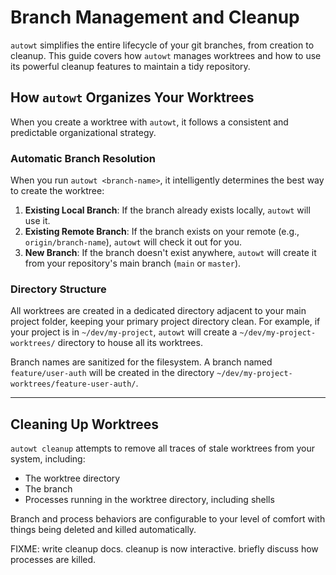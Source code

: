 # Branch Management and Cleanup

`autowt` simplifies the entire lifecycle of your git branches, from creation to cleanup. This guide covers how `autowt` manages worktrees and how to use its powerful cleanup features to maintain a tidy repository.

## How `autowt` Organizes Your Worktrees

When you create a worktree with `autowt`, it follows a consistent and predictable organizational strategy.

### Automatic Branch Resolution

When you run `autowt <branch-name>`, it intelligently determines the best way to create the worktree:

1.  **Existing Local Branch**: If the branch already exists locally, `autowt` will use it.
2.  **Existing Remote Branch**: If the branch exists on your remote (e.g., `origin/branch-name`), `autowt` will check it out for you.
3.  **New Branch**: If the branch doesn't exist anywhere, `autowt` will create it from your repository's main branch (`main` or `master`).

### Directory Structure

All worktrees are created in a dedicated directory adjacent to your main project folder, keeping your primary project directory clean. For example, if your project is in `~/dev/my-project`, `autowt` will create a `~/dev/my-project-worktrees/` directory to house all its worktrees.

Branch names are sanitized for the filesystem. A branch named `feature/user-auth` will be created in the directory `~/dev/my-project-worktrees/feature-user-auth/`.

---

## Cleaning Up Worktrees

`autowt cleanup` attempts to remove all traces of stale worktrees from your system, including:
- The worktree directory
- The branch
- Processes running in the worktree directory, including shells

Branch and process behaviors are configurable to your level of comfort with things being deleted and killed automatically.

FIXME: write cleanup docs. cleanup is now interactive. briefly discuss how processes are killed.